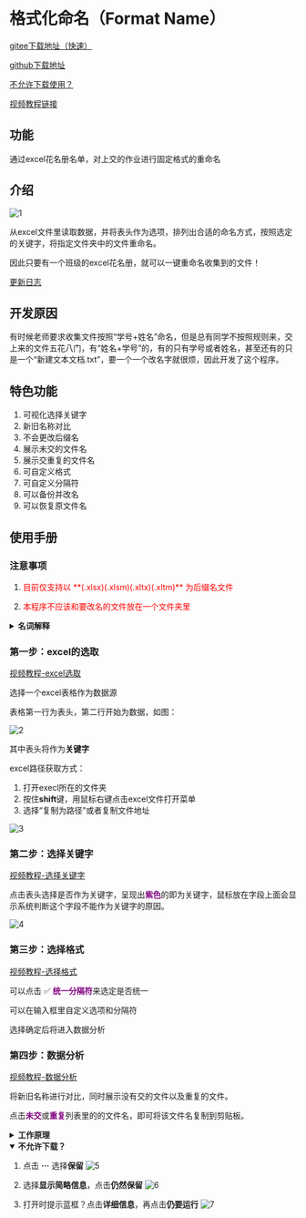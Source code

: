 # 格式化命名（Format Name）

[gitee下载地址（快速）](https://gitee.com/cxh1205/FormatName/releases/v2.6.0)

[github下载地址](https://github.com/cxh1205/FormatName/releases/latest)

[不允许下载使用？](#unable)

[视频教程链接](https://www.bilibili.com/video/BV1jF411j7o2/)

## 功能

通过excel花名册名单，对上交的作业进行固定格式的重命名

## 介绍

![1](image/1.png)

从excel文件里读取数据，并将表头作为选项，排列出合适的命名方式，按照选定的关键字，将指定文件夹中的文件重命名。

因此只要有一个班级的excel花名册，就可以一键重命名收集到的文件！

[更新日志](https://cxh1205.gitee.io/formatname/update.html)

## 开发原因

有时候老师要求收集文件按照“学号+姓名”命名，但是总有同学不按照规则来，交上来的文件五花八门，有“姓名+学号”的，有的只有学号或者姓名，甚至还有的只是一个“新建文本文档.txt”，要一个一个改名字就很烦，因此开发了这个程序。

## 特色功能

1. 可视化选择关键字
2. 新旧名称对比
3. 不会更改后缀名
4. 展示未交的文件名
5. 展示交重复的文件名
6. 可自定义格式
7. 可自定义分隔符
8. 可以备份并改名
9. 可以恢复原文件名


## 使用手册

### 注意事项

1. <p style="color:red">目前仅支持以 **(.xlsx)(.xlsm)(.xltx)(.xltm)** 为后缀名文件</p>
2. <p style="color:red">本程序不应该和要改名的文件放在一个文件夹里</p>



<details>
<summary>
<strong>名词解释</strong>
</summary>

1. **选项**：指设置命名格式时可以选择的项
2. **关键字**：重命名时将根据旧名字中包含的关键字来匹配新名字，表格中选项重复最少的关键字优先级最高

</details>

### 第一步：excel的选取

[视频教程-excel选取](https://www.bilibili.com/video/BV1jF411j7o2?t=63.7)

选择一个excel表格作为数据源

表格第一行为表头，第二行开始为数据，如图：

![2](image/2.png)

其中表头将作为**关键字**

excel路径获取方式：

1. 打开execl所在的文件夹
2. 按住**shift**键，用鼠标右键点击excel文件打开菜单
3. 选择“复制为路径”或者复制文件地址

![3](image/3.png)

### 第二步：选择关键字

[视频教程-选择关键字](https://www.bilibili.com/video/BV1jF411j7o2?t=77.5)

点击表头选择是否作为关键字，呈现出<strong style="color:purple">紫色</strong>的即为关键字，鼠标放在字段上面会显示系统判断这个字段不能作为关键字的原因。

![4](image/4.png)

### 第三步：选择格式

[视频教程-选择格式](https://www.bilibili.com/video/BV1jF411j7o2?t=88.3)

可以点击 ✅ <strong style="color:purple">统一分隔符</strong>来选定是否统一

可以在输入框里自定义选项和分隔符

选择确定后将进入数据分析

### 第四步：数据分析

[视频教程-数据分析](https://www.bilibili.com/video/BV1jF411j7o2?t=114.5)

将新旧名称进行对比，同时展示没有交的文件以及重复的文件。

点击<strong style="color:purple">未交</strong>或<strong style="color:purple">重复</strong>列表里的的文件名，即可将该文件名复制到剪贴板。

<details>
<summary>
<strong>工作原理</strong>
</summary>


根据选择出来的关键字列表，在文件夹列表中去寻找这个关键字。

（关键字的优先级通过关键字包含的值的重复次数来计算，重复次数越少，优先级越高）

如果找到了，就为这个文件更改名字，如果没找到，就继续扫描列表寻找下一个关键字。

直到所有的关键字用完，此时呈现未找到的文件名。

</details>

<details open>
<summary>
<strong id="unable">不允许下载？</strong>
</summary>

1. 点击 **···** 选择**保留**
![5](image/5.png)

2. 选择**显示简略信息**，点击**仍然保留**
![6](image/6.png)

3. 打开时提示蓝框？点击**详细信息**，再点击**仍要运行**
![7](image/7.png)
</details>